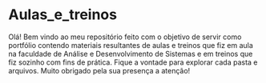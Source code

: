 # Aulas_e_treinos
Olá! Bem vindo ao meu repositório feito com o objetivo de servir como portfólio contendo materiais resultantes de aulas e treinos que fiz em aula na faculdade de Análise e Desenvolvimento de Sistemas e em treinos que fiz sozinho com fins de prática.
Fique a vontade para explorar cada pasta e arquivos. Muito obrigado pela sua presença a atenção!
